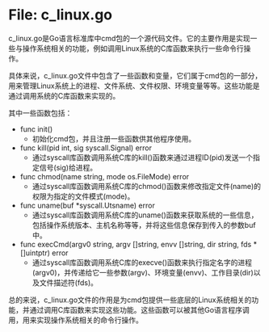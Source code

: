 # File: c_linux.go

c_linux.go是Go语言标准库中cmd包的一个源代码文件。它的主要作用是实现一些与操作系统相关的功能，例如调用Linux系统的C库函数来执行一些命令行操作。

具体来说，c_linux.go文件中包含了一些函数和变量，它们属于cmd包的一部分，用来管理Linux系统上的进程、文件系统、文件权限、环境变量等等。这些功能是通过调用系统的C库函数来实现的。

其中一些函数包括：

- func init()
  - 初始化cmd包，并且注册一些函数供其他程序使用。
- func kill(pid int, sig syscall.Signal) error
  - 通过syscall库函数调用系统C库的kill()函数来通过进程ID(pid)发送一个指定信号(sig)给进程。
- func chmod(name string, mode os.FileMode) error
  - 通过syscall库函数调用系统C库的chmod()函数来修改指定文件(name)的权限为指定的文件模式(mode)。
- func uname(buf *syscall.Utsname) error
  - 通过syscall库函数调用系统C库的uname()函数来获取系统的一些信息，包括操作系统版本、主机名称等等，并将这些信息保存到传入的参数buf中。
- func execCmd(argv0 string, argv []string, envv []string, dir string, fds *[]uintptr) error
  - 通过syscall库函数调用系统C库的execve()函数来执行指定名字的进程(argv0)，并传递给它一些参数(argv)、环境变量(envv)、工作目录(dir)以及文件描述符(fds)。

总的来说，c_linux.go文件的作用是为cmd包提供一些底层的Linux系统相关的功能，并通过调用C库函数来实现这些功能。这些函数可以被其他Go语言程序调用，用来实现操作系统相关的命令行操作。

